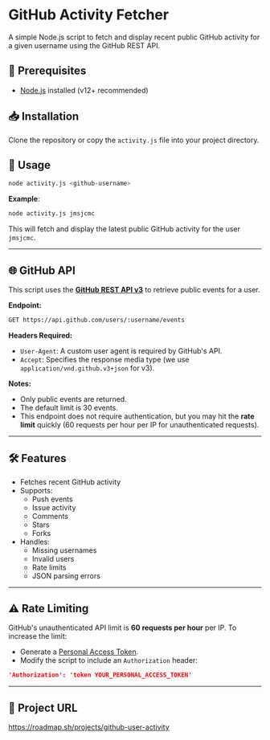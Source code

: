 

# GitHub Activity Fetcher

A simple Node.js script to fetch and display recent public GitHub activity for a given username using the GitHub REST API.

## 🔧 Prerequisites

- [Node.js](https://nodejs.org/) installed (v12+ recommended)

## 📥 Installation

Clone the repository or copy the `activity.js` file into your project directory.

## 🚀 Usage

```bash
node activity.js <github-username>
```
**Example**:
```bash
node activity.js jmsjcmc
```
This will fetch and display the latest public GitHub activity for the user `jmsjcmc`.

---
## 🌐 GitHub API 
This script uses the **[GitHub REST API v3](https://docs.github.com/en/rest)** to retrieve public events for a user.

**Endpoint:**
```bash
GET https://api.github.com/users/:username/events
```
**Headers Required:**

 
 - `User-Agent`: A custom user agent is required by GitHub's API.
 - `Accept`: Specifies the response media type (we use `application/vnd.github.v3+json` for v3).
 
 **Notes:**
 
 - Only public events are returned.
 - The default limit is 30 events.
 - This endpoint does not require authentication, but you may hit the **rate limit** quickly (60 requests per hour per IP for unauthenticated requests).
 ---
## 🛠️ Features
 - Fetches recent GitHub activity
 - Supports:
	 - Push events
	 - Issue activity
	 - Comments
	 - Stars
	 - Forks
 - Handles:
	 - Missing usernames
	 - Invalid users
	 - Rate limits
	 - JSON parsing errors
---
## ⚠️ Rate Limiting
GitHub's unauthenticated API limit is **60 requests per hour** per IP. To increase the limit:
 - Generate a [Personal Access Token](https://github.com/settings/tokens).
 - Modify the script to include an `Authorization` header:
```json
'Authorization': 'token YOUR_PERSONAL_ACCESS_TOKEN'

```
---
## 📁 Project URL
https://roadmap.sh/projects/github-user-activity

